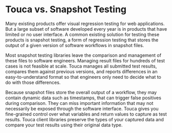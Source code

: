 # Touca vs. Snapshot Testing

Many existing products offer visual regression testing for web applications. But
a large subset of software developed every year is in products that have limited
or no user interface. A common existing solution for testing these products is
snapshot testing, a form of regression testing that stores the output of a given
version of software workflows in snapshot files.

Most snapshot testing libraries leave the comparison and management of these
files to software engineers. Managing result files for hundreds of test cases is
not feasible at scale. Touca manages all submitted test results, compares them
against previous versions, and reports differences in an easy-to-understand
format so that engineers only need to decide what to do with those differences.

Because snapshot files store the overall output of a workflow, they may contain
dynamic data such as timestamps, that can trigger false positives during
comparison. They can miss important information that may not necessarily be
exposed through the software interface. Touca gives you fine-grained control
over what variables and return values to capture as test results. Touca client
libraries preserve the types of your captured data and compare your test results
using their original data type.
